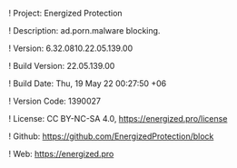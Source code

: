 ! Project: Energized Protection

! Description: ad.porn.malware blocking.

! Version: 6.32.0810.22.05.139.00

! Build Version: 22.05.139.00

! Build Date: Thu, 19 May 22 00:27:50 +06

! Version Code: 1390027

! License: CC BY-NC-SA 4.0, https://energized.pro/license

! Github: https://github.com/EnergizedProtection/block

! Web: https://energized.pro
